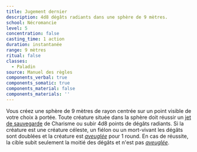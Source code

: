 ```yaml
---
title: Jugement dernier
description: 4d8 dégâts radiants dans une sphère de 9 mètres.
school: Nécromancie
level: 5
concentration: false
casting_time: 1 action
duration: instantanée
range: 9 mètres
ritual: false
classes:
  - Paladin
source: Manuel des règles
components_verbal: true
components_somatic: true
components_material: false
components_materials: ''
---
```

Vous créez une sphère de 9 mètres de rayon centrée sur un point visible de votre choix à portée. Toute créature située dans la sphère doit réussir un [jet de sauvegarde](/utiliser-les-caracteristiques/#jets-de-sauvegarde) de Charisme ou subir 4d8 points de dégâts radiants. Si la créature est une créature céleste, un fiélon ou un mort-vivant les dégâts sont doublées et la créature est [_aveuglée_](/gerer-la-sante-du-personnage/#aveugle) pour 1 round. En cas de réussite, la cible subit seulement la moitié des dégâts et n'est pas [_aveuglée_](/gerer-la-sante-du-personnage/#aveugle).
